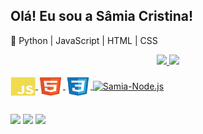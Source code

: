 ## Olá! Eu sou a Sâmia Cristina!

🤖 Python | JavaScript | HTML | CSS 


<div align="center">
  <a href="https://https://github.com/samiac944">
  <img height="180em" src="https://github-readme-stats.vercel.app/api?username=samiac944&show_icons=true&theme=dark&include_all_commits=true&count_private=true"/>
  <img height="180em" src="https://github-readme-stats.vercel.app/api/top-langs/?username=samiac944&layout=compact&langs_count=7&theme=dark"/>
</div>

<div style="display: inline_block"><br>
  <img align="center" alt="Samia-Js" height="30" width="40" src="https://raw.githubusercontent.com/devicons/devicon/master/icons/javascript/javascript-plain.svg">
  <img align="center" alt="Samia-HTML" height="30" width="40" src="https://raw.githubusercontent.com/devicons/devicon/master/icons/html5/html5-original.svg">
  <img align="center" alt="Samia-CSS" height="30" width="40" src="https://raw.githubusercontent.com/devicons/devicon/master/icons/css3/css3-original.svg">
  <img align="center" alt="Samia-Node.js" height="30" width="40" src="https://cdn.jsdelivr.net/gh/devicons/devicon/icons/nodejs/nodejs-original.svg">
</div>

##

<div>
  <a href="https://instagram.com/samiacristiina" target="_blank"><img src="https://img.shields.io/badge/-Instagram-%23E4405F?style=for-the-badge&logo=instagram&logoColor=white" target="_blank"></a>
  <a href = "mailto:samiac944@gmail.com"><img src="https://img.shields.io/badge/-Gmail-%23333?style=for-the-badge&logo=gmail&logoColor=white" target="_blank"></a>
  <a href="https://www.linkedin.com/in/sâmia-cristina-434872125/" target="_blank"><img src="https://img.shields.io/badge/-LinkedIn-%230077B5?style=for-the-badge&logo=linkedin&logoColor=white" target="_blank"></a> 
</div>
